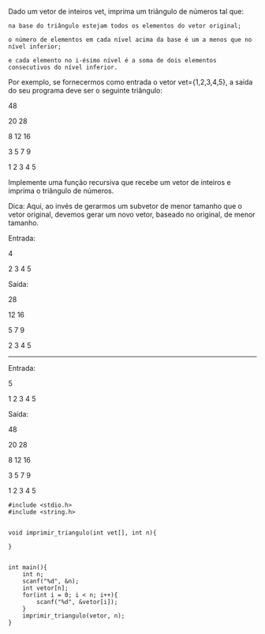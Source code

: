 Dado um vetor de inteiros vet, imprima um triângulo de números tal que:


    na base do triângulo estejam todos os elementos do vetor original;

    o número de elementos em cada nível acima da base é um a menos que no nível inferior;
    
    e cada elemento no i-ésimo nível é a soma de dois elementos consecutivos do nível inferior.


Por exemplo, se fornecermos como entrada o vetor vet={1,2,3,4,5}, a saída do seu programa deve ser o seguinte triângulo:

48

20 28 

8 12 16

3 5 7 9

1 2 3 4 5


Implemente uma função recursiva que recebe um vetor de inteiros e imprima o triângulo de números.


Dica: Aqui, ao invés de gerarmos um subvetor de menor tamanho que o vetor original, devemos gerar um novo vetor, baseado no original, de menor tamanho. 


Entrada:

4

2 3 4 5


Saída:

28

12 16

5 7 9

2 3 4 5

------

Entrada:

5

1 2 3 4 5


Saída:

48

20 28 

8 12 16

3 5 7 9

1 2 3 4 5

```
#include <stdio.h>
#include <string.h>


void imprimir_triangulo(int vet[], int n){
    
}


int main(){
    int n;
    scanf("%d", &n);
    int vetor[n];
    for(int i = 0; i < n; i++){
        scanf("%d", &vetor[i]);
    }
    imprimir_triangulo(vetor, n);
}

```
